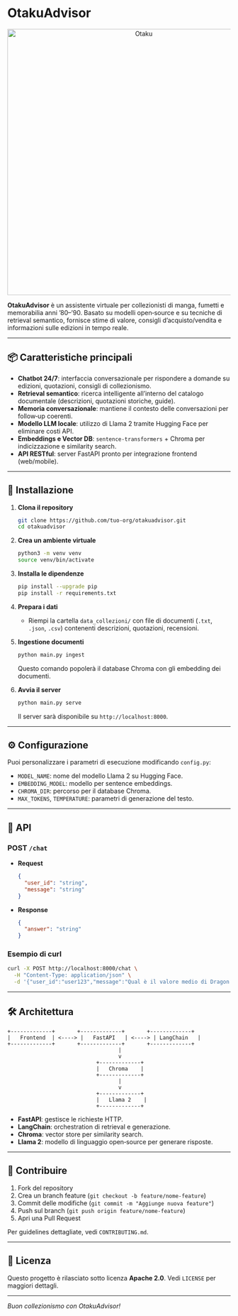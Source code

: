 # OtakuAdvisor
<p align="center">
  <img src="https://github.com/user-attachments/assets/aa6a3a69-e137-4d5e-9d99-7adcc75bea66" alt="Otaku" width="600" height="600">
</p>

**OtakuAdvisor** è un assistente virtuale per collezionisti di manga, fumetti e memorabilia anni ’80–’90. Basato su modelli open‑source e su tecniche di retrieval semantico, fornisce stime di valore, consigli d’acquisto/vendita e informazioni sulle edizioni in tempo reale.

---

## 📦 Caratteristiche principali

* **Chatbot 24/7**: interfaccia conversazionale per rispondere a domande su edizioni, quotazioni, consigli di collezionismo.
* **Retrieval semantico**: ricerca intelligente all’interno del catalogo documentale (descrizioni, quotazioni storiche, guide).
* **Memoria conversazionale**: mantiene il contesto delle conversazioni per follow‑up coerenti.
* **Modello LLM locale**: utilizzo di Llama 2 tramite Hugging Face per eliminare costi API.
* **Embeddings e Vector DB**: `sentence‑transformers` + Chroma per indicizzazione e similarity search.
* **API RESTful**: server FastAPI pronto per integrazione frontend (web/mobile).

---

## 🚀 Installazione

1. **Clona il repository**

   ```bash
   git clone https://github.com/tuo-org/otakuadvisor.git
   cd otakuadvisor
   ```

2. **Crea un ambiente virtuale**

   ```bash
   python3 -m venv venv
   source venv/bin/activate
   ```

3. **Installa le dipendenze**

   ```bash
   pip install --upgrade pip
   pip install -r requirements.txt
   ```

4. **Prepara i dati**

   * Riempi la cartella `data_collezioni/` con file di documenti (`.txt`, `.json`, `.csv`) contenenti descrizioni, quotazioni, recensioni.

5. **Ingestione documenti**

   ```bash
   python main.py ingest
   ```

   Questo comando popolerà il database Chroma con gli embedding dei documenti.

6. **Avvia il server**

   ```bash
   python main.py serve
   ```

   Il server sarà disponibile su `http://localhost:8000`.

---

## ⚙️ Configurazione

Puoi personalizzare i parametri di esecuzione modificando `config.py`:

* `MODEL_NAME`: nome del modello Llama 2 su Hugging Face.
* `EMBEDDING_MODEL`: modello per sentence embeddings.
* `CHROMA_DIR`: percorso per il database Chroma.
* `MAX_TOKENS`, `TEMPERATURE`: parametri di generazione del testo.

---

## 📄 API

### POST `/chat`

* **Request**

  ```json
  {
    "user_id": "string",
    "message": "string"
  }
  ```

* **Response**

  ```json
  {
    "answer": "string"
  }
  ```

### Esempio di curl

```bash
curl -X POST http://localhost:8000/chat \
  -H "Content-Type: application/json" \
  -d '{"user_id":"user123","message":"Qual è il valore medio di Dragon Ball #1?"}'
```

---

## 🛠️ Architettura

```
+-------------+       +-------------+       +-------------+
|   Frontend  | <----> |   FastAPI   | <----> | LangChain   |
+-------------+       +-------------+       +-------------+
                                   |
                                   v
                            +-------------+
                            |   Chroma    |
                            +-------------+
                                   |
                                   v
                            +-------------+
                            |   Llama 2    |
                            +-------------+
```

* **FastAPI**: gestisce le richieste HTTP.
* **LangChain**: orchestration di retrieval e generazione.
* **Chroma**: vector store per similarity search.
* **Llama 2**: modello di linguaggio open‑source per generare risposte.

---

## 🤝 Contribuire

1. Fork del repository
2. Crea un branch feature (`git checkout -b feature/nome-feature`)
3. Commit delle modifiche (`git commit -m "Aggiunge nuova feature"`)
4. Push sul branch (`git push origin feature/nome-feature`)
5. Apri una Pull Request

Per guidelines dettagliate, vedi `CONTRIBUTING.md`.

---

## 📝 Licenza

Questo progetto è rilasciato sotto licenza **Apache 2.0**. Vedi `LICENSE` per maggiori dettagli.

---

*Buon collezionismo con OtakuAdvisor!*

